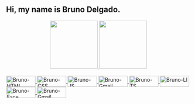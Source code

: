 ## Hi, my name is Bruno Delgado.
<div align="center">
  <a href="https://github.com/brunobdelgado">
  <img height="130em" src="https://github-readme-stats.vercel.app/api?username=brunobdelgado&show_icons=true&theme=tokyonight&include_all_commits=true&count_private=true"/>
  <img height="130em" src="https://github-readme-stats.vercel.app/api/top-langs/?username=brunobdelgado&layout=compact&langs_count=7&theme=tokyonight"/>
</div>
  
<div style="display: inline_block"><br>
    <img align="center" alt="Bruno-HTML" height="30" width="80" src="https://img.shields.io/badge/HTML5-E34F26?style=for-the-badge&logo=html5&logoColor=white">
    <img align="center" alt="Bruno-CSS" height="30" width="80" src="https://img.shields.io/badge/CSS3-1572B6?style=for-the-badge&logo=css3&logoColor=white">
    <img align="center" alt="Bruno-JS" height="30" width="80" src="https://img.shields.io/badge/JavaScript-F7DF1E?style=for-the-badge&logo=javascript&logoColor=black">
    <img align="center" alt="Bruno-Gmail" height="30" width="80" src="https://img.shields.io/badge/Java-ED8B00?style=for-the-badge&logo=java&logoColor=white">
    <img align="center" alt="Bruno-TS" height="30" width="80" src="https://img.shields.io/badge/TypeScript-007ACC?style=for-the-badge&logo=typescript&logoColor=white">
    <a href="https://www.linkedin.com/in/bruno-delgado-850178221/">
    <img align="center" alt="Bruno-LI" height="30" width="80" src="https://img.shields.io/badge/LinkedIn-0077B5?style=for-the-badge&logo=linkedin&logoColor=white">
    <img align="center" alt="Bruno-Face" height="30" width="80" src="https://img.shields.io/badge/Facebook-1877F2?style=for-the-badge&logo=facebook&logoColor=white">
    <img align="center" alt="Bruno-Gmail" height="30" width="80" src="https://img.shields.io/badge/Gmail-D14836?style=for-the-badge&logo=gmail&logoColor=white">
</div>

##
